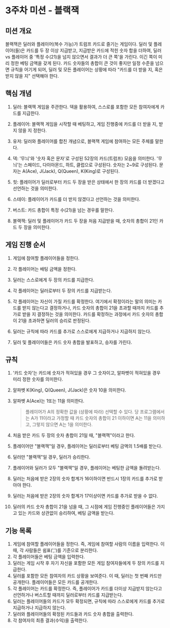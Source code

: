 # 3주차 미션 - 블랙잭

## 미션 개요

블랙잭은 딜러와 플레이어(복수 가능)가 트럼프 카드로 즐기는 게임이다. 딜러 및 플레이어(들)은 카드를 두 장 이상 지급받고, 지급받은 카드에 적힌 숫자 합을 더하여, 딜러 vs 플레이어 중 '특정 수(21)을 넘지 않으면서 결과가 더 큰 쪽'을 가린다. 이긴 쪽이 미리 정한 베팅 금액을 갖게 된다. 카드 숫자들의 총합이 큰 것이 좋지만 일정 수준을 넘으면 규칙을 어기게 되어, 딜러 및 모든 플레이어는 상황에 따라 "카드를 더 받을 지, 혹은 받지 않을 지" 선택해야 한다.



## 핵심 개념

1. 딜러: 블랙잭 게임을 주관한다. 덱을 활용하여, 스스로를 포함한 모든 참여자에게 카드를 지급한다.

2. 플레이어: 블랙잭 게임을 시작할 때 베팅하고, 게임 진행중에 카드를 더 받을 지, 받지 않을 지 정한다.

3. 유저: 딜러와 플레이어를 합친 개념으로, 블랙잭 게임에 참여하는 모든 주체를 말한다.

4. 덱: '무늬'와 '숫자 혹은 문자'로 구성된 52장의 카드(트럼프) 모음을 의미한다. '무늬'는 스페이드, 다이아몬드, 하트, 클럽으로 구성된다. 숫자는 2~9로 구성된다. 문자는 A(Ace), J(Jack), Q(Queen), K(King)로 구성된다.

5. 힛: 플레이어가 딜러로부터 카드 두 장을 받은 상태에서 한 장의 카드를 더 받겠다고 선언하는 것을 의미한다.

6. 스테이: 플레이어가 카드를 더 받지 않겠다고 선언하는 것을 의미한다.

7. 버스트: 카드  총합이 특정 수(21)을 넘는 경우를 말한다.

8. 블랙잭: 딜러 및 플레이어가 카드 두 장을 처음 지급받을 때, 숫자의 총합이 21인 카드 두 장을 의미한다. 

   

## 게임 진행 순서

1. 게임에 참여할 플레이어들을 정한다.

2. 각 플레이어는 배팅 금액을 정한다.

3. 딜러는 스스로에게 두 장의 카드를 지급한다.

4. 각 플레이어는 딜러로부터 두 장의 카드를 지급받는다.

5. 각 플레이어는 자신이 가질 카드를 확정한다. 여기에서 확정이라는 말의 의미는 카드를 받지 않는다고 결정하거나, 카드 숫자의 총합이 21을 초과할 때까지 카드를 추가로 받을 지 결정하는 것을 의미한다. 카드를 확정하는 과정에서 카드 숫자의 총합이 21을 초과하면 딜러의 승리로 판정된다.

6. 딜러는 규칙에 따라 카드를 추가로 스스로에게 지급하거나 지급하지 않는다.

7. 딜러 및 플레이어들은 카드 숫자 총합을 발표하고, 승자를 가린다.

   

## 규칙

1. '카드 숫자'는 카드에 숫자가 적혀있을 경우 그 숫자이고, 알파벳이 적혀있을 경우 미리 정한 숫자를 의미한다.

2. 알파벳 K(King), Q(Queen), J(Jack)은 숫자 10을 의미한다.

3. 알파벳 A(Ace)는 1또는 11을 의미한다.

   > 플레이어가 A의 정확한 값을 (상황에 따라) 선택할 수 있다. 당 프로그램에서는 A가 11이라고 가정할 때 카드 숫자의 총합이 21 이하이면 A는 11을 의미하고, 그렇지 않으면 A는 1을 의미한다.

4. 처음 받은 카드 두 장의 숫자 총합이 21일 때, "블랙잭"이라고 한다.

5. 플레이어만 "블랙잭"일 경우, 플레이어는 딜러로부터 베팅 금액의 1.5배를 받는다.

6. 딜러만 "블랙잭"일 경우, 딜러가 승리한다.

7. 플레이어와 딜러가 모두 "블랙잭"일 경우, 플레이어는 베팅한 금액을 돌려받는다.

8. 딜러는 처음에 받은 2장의 숫자 합계가 16이하이면 반드시 1장의 카드를 추가로 받아야 한다.

9. 딜러는 처음에 받은 2장의 숫자 합계가 17이상이면 카드를 추가로 받을 수 없다.

10. 딜러의 카드 숫자 총합이 21을 넘을 때, 그 시점에 게임 진행중인 플레이어들은 가지고 있는 카드와 상관없이 승리하여, 베팅 금액을 받는다.



## 기능 목록

1. 게임에 참여할 플레이어들을 정한다. 즉, 게임에 참여할 사람의 이름을 입력한다. 이 때, 각 사람들은 쉼표(',')를 기준으로 분리한다.
2. 각 플레이어들은 베팅 금액을 입력한다.
3. 딜러는 게임 시작 후 자기 자신을 포함한 모든 게임 참여자들에게 두 장의 카드를 지급한다.
4. 딜러를 포함한 모든 참여자의 카드 상황을 보여준다. 이 때, 딜러는 첫 번째 카드만 공개한다. 플레이어들은 모든 카드를 공개한다. 
5. 각 플레이어는 카드를 확정한다. 즉, 플레이어가 카드를 더이상 지급받지 않는다고 선언하거나 버스트할 때까지 딜러로부터 카드를 지급받는다.
6. 딜러는 플레이어들의 카드가 모두 확정되면, 규칙에 따라 스스로에게 카드를 추가로 지급하거나 지급하지 않는다.
7. 딜러와 플레이어들의 확정된 카드들과 카드 숫자 총합을 출력한다.
8. 각 참여자의 최종 결과(수익)을 출력한다.